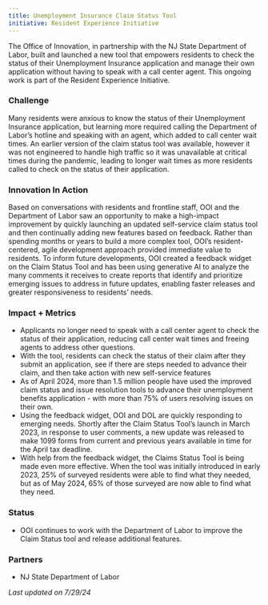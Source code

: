 ```yaml
---
title: Unemployment Insurance Claim Status Tool
initiative: Resident Experience Initiative
---
```


The Office of Innovation, in partnership with the NJ State Department of Labor, built and launched a new tool that empowers residents to check the status of their Unemployment Insurance application and manage their own application without having to speak with a call center agent. This ongoing work is part of the Resident Experience Initiative.

### Challenge

Many residents were anxious to know the status of their Unemployment Insurance application, but learning more required calling the Department of Labor’s hotline and speaking with an agent, which added to call center wait times. An earlier version of the claim status tool was available, however it was not engineered to handle high traffic so it was unavailable at critical times during the pandemic, leading to longer wait times as more residents called to check on the status of their application. 

### Innovation In Action

Based on conversations with residents and frontline staff, OOI and the Department of Labor saw an opportunity to make a high-impact improvement by quickly launching an updated self-service claim status tool and then continually adding new features based on feedback. Rather than spending months or years to build a more complex tool, OOI’s resident-centered, agile development approach provided immediate value to residents. To inform future developments, OOI created a feedback widget on the Claim Status Tool and has been using generative AI to analyze the many comments it receives to create reports that identify and prioritize emerging issues to address in future updates, enabling faster releases and greater responsiveness to residents’ needs. 

### Impact + Metrics

- Applicants no longer need to speak with a call center agent to check the status of their application, reducing call center wait times and freeing agents to address other questions.
- With the tool, residents can check the status of their claim after they submit an application, see if there are steps needed to advance their claim, and then take action with new self-service features
- As of April 2024, more than 1.5 million people have used the improved claim status and issue resolution tools to advance their unemployment benefits application - with more than 75% of users resolving issues on their own. 
- Using the feedback widget, OOI and DOL are quickly responding to emerging needs. Shortly after the Claim Status Tool’s launch in March 2023, in response to user comments, a new update was released to make 1099 forms from current and previous years available in time for the April tax deadline. 
- With help from the feedback widget, the Claims Status Tool is being made even more effective. When the tool was initially introduced in early 2023, 25% of surveyed residents were able to find what they needed, but as of May 2024, 65% of those surveyed are now able to find what they need.  

### Status

-   OOI continues to work with the Department of Labor to improve the Claim Status tool and release additional features. 
    
### Partners

-   NJ State Department of Labor

*Last updated on 7/29/24*
